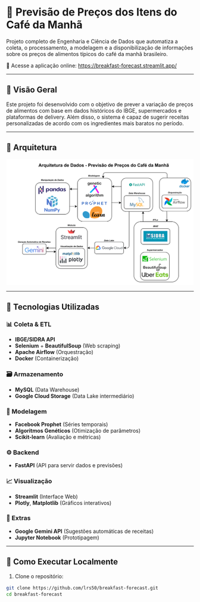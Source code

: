 # 🥐 Previsão de Preços dos Itens do Café da Manhã

Projeto completo de Engenharia e Ciência de Dados que automatiza a coleta, o processamento, a modelagem e a disponibilização de informações sobre os preços de alimentos típicos do café da manhã brasileiro.

🔗 Acesse a aplicação online: https://breakfast-forecast.streamlit.app/

---

## 📌 Visão Geral

Este projeto foi desenvolvido com o objetivo de prever a variação de preços de alimentos com base em dados históricos do IBGE, supermercados e plataformas de delivery. Além disso, o sistema é capaz de sugerir receitas personalizadas de acordo com os ingredientes mais baratos no período.

---

## 🧱 Arquitetura

![Arquitetura do Projeto](imgs/diagrama_dados_breakfast.png)

---

## 🔧 Tecnologias Utilizadas

### 📊 Coleta & ETL

- **IBGE/SIDRA API**
- **Selenium** + **BeautifulSoup** (Web scraping)
- **Apache Airflow** (Orquestração)
- **Docker** (Containerização)

### 🗃️ Armazenamento

- **MySQL** (Data Warehouse)
- **Google Cloud Storage** (Data Lake intermediário)

### 🧠 Modelagem

- **Facebook Prophet** (Séries temporais)
- **Algoritmos Genéticos** (Otimização de parâmetros)
- **Scikit-learn** (Avaliação e métricas)

### ⚙️ Backend

- **FastAPI** (API para servir dados e previsões)

### 📈 Visualização

- **Streamlit** (Interface Web)
- **Plotly**, **Matplotlib** (Gráficos interativos)

### 🤖 Extras

- **Google Gemini API** (Sugestões automáticas de receitas)
- **Jupyter Notebook** (Prototipagem)

---

## 🚀 Como Executar Localmente

1. Clone o repositório:

```bash
git clone https://github.com/lrs50/breakfast-forecast.git
cd breakfast-forecast
```
